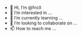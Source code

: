 - 👋 Hi, I’m @fncll
- 👀 I’m interested in ...
- 🌱 I’m currently learning ...
- 💞️ I’m looking to collaborate on ...
- 📫 How to reach me ...

<!---
fncll/fncll is a ✨ special ✨ repository because its `README.md` (this file) appears on your GitHub profile.
You can click the Preview link to take a look at your changes.
--->
